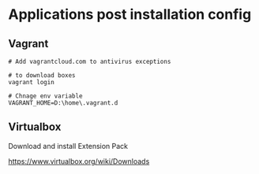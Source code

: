 # Applications post installation config

## Vagrant

```
# Add vagrantcloud.com to antivirus exceptions

# to download boxes
vagrant login

# Chnage env variable
VAGRANT_HOME=D:\home\.vagrant.d
```

## Virtualbox

Download and install Extension Pack

https://www.virtualbox.org/wiki/Downloads
